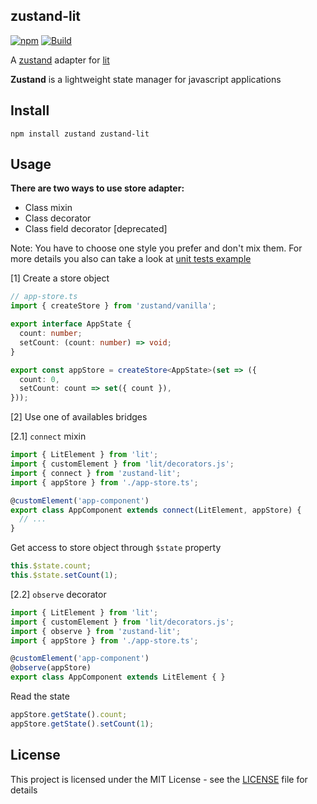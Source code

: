 ## zustand-lit

[![npm](https://img.shields.io/npm/v/zustand-lit)](https://www.npmjs.com/package/zustand-lit)
[![Build](https://img.shields.io/github/actions/workflow/status/ennjin/zustand-lit/publish.yml)](https://github.com/ennjin/zustand-lit/actions?query=workflow%3APublish)


A [zustand](https://github.com/pmndrs/zustand) adapter for [lit](https://github.com/lit/lit)

**Zustand** is a lightweight state manager for javascript applications

## Install

```
npm install zustand zustand-lit
```

## Usage

**There are two ways to use store adapter:**
 - Class mixin
 - Class decorator
 - Class field decorator [deprecated]

 Note: You have to choose one style you prefer and don't mix them.
 For more details you also can take a look at [unit tests example](./test/test-components.ts)

 
[1] Create a store object

```ts
// app-store.ts
import { createStore } from 'zustand/vanilla';

export interface AppState {
  count: number;
  setCount: (count: number) => void;
}

export const appStore = createStore<AppState>(set => ({
  count: 0,
  setCount: count => set({ count }),
}));
```

[2] Use one of availables bridges

[2.1] `connect` mixin

```ts
import { LitElement } from 'lit';
import { customElement } from 'lit/decorators.js';
import { connect } from 'zustand-lit';
import { appStore } from './app-store.ts'; 

@customElement('app-component')
export class AppComponent extends connect(LitElement, appStore) {
  // ...
}
```

Get access to store object through `$state` property

```ts
this.$state.count;
this.$state.setCount(1);
```

[2.2] `observe` decorator

```ts
import { LitElement } from 'lit';
import { customElement } from 'lit/decorators.js';
import { observe } from 'zustand-lit';
import { appStore } from './app-store.ts'; 

@customElement('app-component')
@observe(appStore)
export class AppComponent extends LitElement { }
```

Read the state

```ts
appStore.getState().count;
appStore.getState().setCount(1);
```

## License
This project is licensed under the MIT License - see the [LICENSE](./LICENSE.md) file for details
